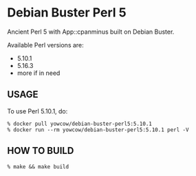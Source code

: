 Debian Buster Perl 5
====================

Ancient Perl 5 with App::cpanminus built on Debian Buster.

Available Perl versions are:

+ 5.10.1
+ 5.16.3
+ more if in need

USAGE
-----

To use Perl 5.10.1, do:

```
% docker pull yowcow/debian-buster-perl5:5.10.1
% docker run --rm yowcow/debian-buster-perl5:5.10.1 perl -V
```

HOW TO BUILD
------------

```
% make && make build
```
